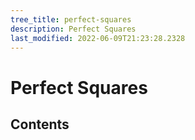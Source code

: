 ```yaml
---
tree_title: perfect-squares
description: Perfect Squares
last_modified: 2022-06-09T21:23:28.2328
---
```


# Perfect Squares

## Contents
